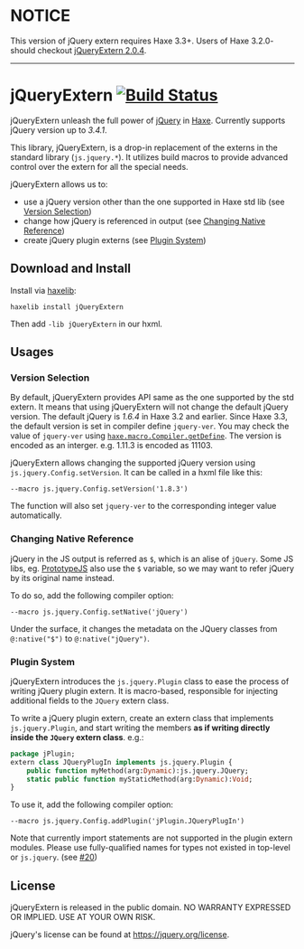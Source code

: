 # NOTICE

This version of jQuery extern requires Haxe 3.3+. Users of Haxe 3.2.0- should checkout [jQueryExtern 2.0.4](https://github.com/andyli/jQueryExternForHaxe/tree/2.0.4).

------------------------

# jQueryExtern [![Build Status](https://travis-ci.org/andyli/jQueryExternForHaxe.svg?branch=master)](https://travis-ci.org/andyli/jQueryExternForHaxe)

jQueryExtern unleash the full power of [jQuery](https://jquery.com/) in [Haxe](https://haxe.org/). Currently supports jQuery version up to *3.4.1*.

This library, jQueryExtern, is a drop-in replacement of the externs in the standard library (`js.jquery.*`). It utilizes build macros to provide advanced control over the extern for all the special needs.

jQueryExtern allows us to:
 * use a jQuery version other than the one supported in Haxe std lib (see [Version Selection](#version-selection))
 * change how jQuery is referenced in output (see [Changing Native Reference](#changing-native-reference))
 * create jQuery plugin externs (see [Plugin System](#plugin-system))

## Download and Install

Install via [haxelib](https://haxe.org/doc/haxelib/using_haxelib):
```
haxelib install jQueryExtern
```

Then add `-lib jQueryExtern` in our hxml.

## Usages

### Version Selection

By default, jQueryExtern provides API same as the one supported by the std extern. It means that using jQueryExtern will not change the default jQuery version. The default jQuery is *1.6.4* in Haxe 3.2 and earlier. Since Haxe 3.3, the default version is set in compiler define `jquery-ver`. You may check the value of `jquery-ver` using [`haxe.macro.Compiler.getDefine`](https://api.haxe.org/haxe/macro/Compiler.html#getDefine). The version is encoded as an interger. e.g. 1.11.3 is encoded as 11103.

jQueryExtern allows changing the supported jQuery version using `js.jquery.Config.setVersion`. It can be called in a hxml file like this:
```hxml
--macro js.jquery.Config.setVersion('1.8.3')
```
The function will also set `jquery-ver` to the corresponding integer value automatically.

### Changing Native Reference

jQuery in the JS output is referred as `$`, which is an alise of `jQuery`. Some JS libs, eg. [PrototypeJS](https://prototypejs.org/) also use the `$` variable, so we may want to refer jQuery by its original name instead.

To do so, add the following compiler option:
```hxml
--macro js.jquery.Config.setNative('jQuery')
```
Under the surface, it changes the metadata on the JQuery classes from `@:native("$")` to `@:native("jQuery")`.

### Plugin System

jQueryExtern introduces the `js.jquery.Plugin` class to ease the process of writing jQuery plugin extern. It is macro-based, responsible for injecting additional fields to the `JQuery` extern class.

To write a jQuery plugin extern, create an extern class that implements `js.jquery.Plugin`, and start writing the members **as if writing directly inside the `JQuery` extern class**. e.g.:

```haxe
package jPlugin;
extern class JQueryPlugIn implements js.jquery.Plugin {
    public function myMethod(arg:Dynamic):js.jquery.JQuery;
    static public function myStaticMethod(arg:Dynamic):Void;
}
```

To use it, add the following compiler option:
```hxml
--macro js.jquery.Config.addPlugin('jPlugin.JQueryPlugIn')
```

Note that currently import statements are not supported in the plugin extern modules. Please use fully-qualified names for types not existed in top-level or `js.jquery`. (see [#20](https://github.com/andyli/jQueryExternForHaxe/issues/20))

## License

jQueryExtern is released in the public domain. NO WARRANTY EXPRESSED OR IMPLIED. USE AT YOUR OWN RISK.

jQuery's license can be found at https://jquery.org/license.
